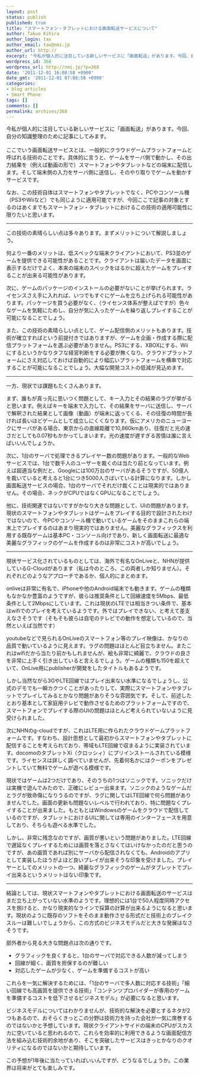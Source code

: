```yaml
---
layout: post
status: publish
published: true
title: "スマートフォン・タブレットにおける画面転送サービスについて"
author: Takuo Kihira
author_login: tax
author_email: tax@nmi.jp
author_url: http://
excerpt: "今私が個人的に注目している新しいサービスに「画面転送」があります。今回、自分の知識整理のために記事にしてみます。<br />"
wordpress_id: 368
wordpress_url: http://nmi.jp/?p=368
date: '2011-12-01 16:08:58 +0900'
date_gmt: '2011-12-01 07:08:58 +0900'
categories:
- blog articles
- Smart Phone
tags: []
comments: []
permalink: archives/368
---
```

<p>今私が個人的に注目している新しいサービスに「画面転送」があります。今回、自分の知識整理のために記事にしてみます。<br />
<a id="more"></a><a id="more-368"></a><br />
ここでいう画面転送サービスとは、一般的にクラウドゲームプラットフォームと呼ばれる技術のことです。具体的に言うと、ゲームをサーバ側で動かし、その出力結果を（例えば動画の形で）スマートフォンやタブレットなどの端末に配信します。そして端末側の入力をサーバ側に送信し、そのやり取りでゲームを動かすサービスです。</p>
<p>なお、この技術自体はスマートフォンやタブレットでなく、PCやコンソール機（PS3やWiiなど）でも同じように適用可能ですが、今回ここで記事の対象とするのはあくまでもスマートフォン・タブレットにおけるこの技術の適用可能性に限りたいと思います。</p>
<hr>
この技術の素晴らしい点は多々あります。まずメリットについて解説しましょう。
<p>何より一番のメリットは、低スペックな端末クライアントにおいて、PS3並のゲームを提供できる可能性があることです。クライアントは届いたデータを画面に表示するだけでよく、本来の端末のスペックをはるかに超えたゲームをプレイすることが出来る可能性があります。</p>
<p>次に、ゲームのパッケージのインストールの必要がないことが挙げられます。ライセンスさえ手に入れれば、いつでもすぐにゲームを立ち上げられる可能性があります。パッケージを買う必要がなく、（ライセンス体系が整えばですが）色々なゲームを気軽にためし、自分が気に入ったゲームを繰り返しプレイすることが可能になることでしょう。</p>
<p>また、この技術の素晴らしい点として、ゲーム配信側のメリットもあります。技術が確立すればという前提付きではありますが、ゲームを企画・作成する際に配信プラットフォームを選ぶ必要がありません。PS3にする、XBOXにする、Wiiにするというかなりタフな経営判断をする必要が無くなり、クラウドプラットフォームにさえ対応しておけば自動的により幅広いプラットフォームを横串で対応することが可能になることでしょう。大幅な開発コストの低減が見込めます。</p>
<hr>
一方、現状では課題もたくさんあります。
<p>まず、誰もが真っ先に思いつく問題として、キー入力とその結果のラグが挙がると思います。例えばキーを端末で入力して、その結果をサーバに送信し、サーバで解釈された結果として画像（動画）が端末に返ってくる、その往復の時間が長ければ長いほどゲームとして成立しにくくなります。仮にアメリカのニューヨークにサーバがある場合、東京からの直線距離で10,860kmあり、往復だと光の速さだとしても0.07秒もかかってしまいます。光の速度が遅すぎる苦情は誰に言えばいいんでしょうか。</p>
<p>次に、1台のサーバで処理できるプレイヤー数の問題があります。一般的なWebサービスでは、1台で数千人のユーザーを裁くのは当たり前となっています。例えば超適当な例だと、Googleには100万台のサーバがあるそうですが、50億人を裁いていると考えると1台につき5000人さばいている計算になります。しかし画面転送サービスの場合、1台のサーバでそれだけ裁くことは現実的ではありません。その場合、ネックがCPUではなくGPUになることでしょう。</p>
<p>他に、技術関連ではないですがかなり大きな問題として、UIの問題があります。現状のスマートフォンやタブレットはゲームをプレイする目的で設計されたわけではないので、今PCやコンソール機で動いているゲームをそのままこれらの端末上でプレイするのはあまり現実的ではありません。美麗なグラフィックスを利用する既存ゲームは基本PC・コンソール向けであり、新しく画面転送に最適な美麗なグラフィックのゲームを作成するのは非常にコストが高いでしょう。</p>
<hr>
現状サービス化されているものとしては、海外で有名なOnLiveと、NHNが提供しているG-Cloudがあります（私は今のところ、この両者しか知りません）。それぞれどのようなアプローチであるか、個人的にまとめます。
<p>onliveは非常に有名で、iPhoneや他のAndroid端末でも動きます。ゲームの種類もなかなか豊富のようですが、彼らは推奨条件として回線速度を5Mbps、最低条件として2Mbpsにしています。これは現状のLTEでは相当きつい条件で、基本はwifiでのプレイを考えているようです。外ではプレイできない、と考えて差支えなさそうです（そもそも彼らは自宅のテレビでの動作を想定しているので、当然といえば当然です）</p>
<p>youtubeなどで見られるOnLiveのスマートフォン等のプレイ映像は、かなりの品質で動いているように見えます。ラグの問題はほとんど目立ちません。またこれはwifiだから当たり前かもしれませんが、絵も非常に綺麗で、クラウドの良さを非常に上手く引き出していると言えるでしょう。ゲームの種類も150を超えていて、OnLive用にpublisherが開発をしたタイトルもあるようです。</p>
<p>しかし当然ながら3GやLTE回線ではプレイ出来ない水準になるでしょうし、公式のデモでも一瞬カクつくことがあったりして、実際にスマートフォンやタブレットでプレイしてみるとかなり問題がありそうな雰囲気です。そして、前述したとおり基本として家庭用テレビで動作させるためのプラットフォームですので、スマートフォンでプレイする際のUIの問題はほとんど考えられていないように見受けられました。</p>
<p>次にNHNのg-cloudですが、これはLTE用に作られたクラウドゲームプラットフォームです。すなわち、設計思想として最初からスマートフォンやタブレットに配信することを考えられており、帯域もLTE回線で収まるように実装されています。docomoのタブレットXi（クロッシィ）にプリインストールされている模様です。ライセンスは詳しく調べていませんが、先着何名かにはクーポンをプレゼントしていて無料でゲームが遊べる模様です。</p>
<p>現状ではゲームは2つだけであり、そのうちの1つはソニックです。ソニックだけは実機で遊んでみたので、正確にレビュー出来ます。ソニックのようなゲームだとラグが致命傷になりうるのですが、ラグに関してはLTE回線で何ら問題がありませんでした。画面の更新も問題ないレベルで行われており、特に問題なくプレイすることが出来ました。もともとはWindowsのゲームをクラウドで配信しているのですが、タブレットにおけるUIに関しては専用のインターフェースを用意しており、そちらも遊べる水準でした。</p>
<p>しかし、非常に残念なのですが、画質が悪いという問題がありました。LTE回線で遅延なくプレイするためには画質を落とさなくてはいけなかったのだと思うのですが、あの画質であれば別にサーバから配信されなくても、Androidのアプリとして実装したほうがよほど良いプレイが出来そうな印象を受けました。プレイヤーとしてのメリットの一つ、綺麗なグラフィックのゲームがタブレットでプレイ出来るというメリットはない印象です。</p>
<hr>
結論としては、現状スマートフォンやタブレットにおける画面転送のサービスはまだ立ち上がっていない水準のようです。理想的には1台で50人程度同時アクセスを捌けると、かなり現実的なラインで採算の計算が出来るようになると思います。現状のように既存のソフトをそのまま動作させる形式だと技術上のブレイクスルーは難しいでしょうから、この方式のビジネスモデルだと大きな発展はなさそうです。
<p>部外者から見る大きな問題点は次の通りです。</p>
<ul>
<li>グラフィックを良くすると、1台のサーバで対応できる人数が減ってしまう</li>
<li>回線が細く、画質を担保するのが難しい</li>
<li>対応したゲームが少なく、ゲームを準備するコストが高い</li>
</ul>
<p>これらを一気に解決するためには、「1台のサーバで多人数に対応する技術」「細い回線でも高画質を提供できる技術」「コンテンツプロバイダーが専用のゲームを準備するコストを低下させるビジネスモデル」が必要になると思います。</p>
<p>ビジネスモデルについてはわかりませんが、技術的な解決を必要とするネタが2つもあるので、おそらくきっとこの分野は技術力を持った会社が一気に席巻するのではないかと予想しています。現状クライアントサイドの端末のCPUがスカスカに空いていると思われるので、これらを効率的に利用できるような画面配信方法を組み込む技術的余地があり、そこを突破したサービスはきっとかなりのクオリティになるのではないかと期待しています。</p>
<p>この予想が1年後に当たっていればいいんですが、どうなるでしょうか。この業界は将来がとても楽しみです。</p>
